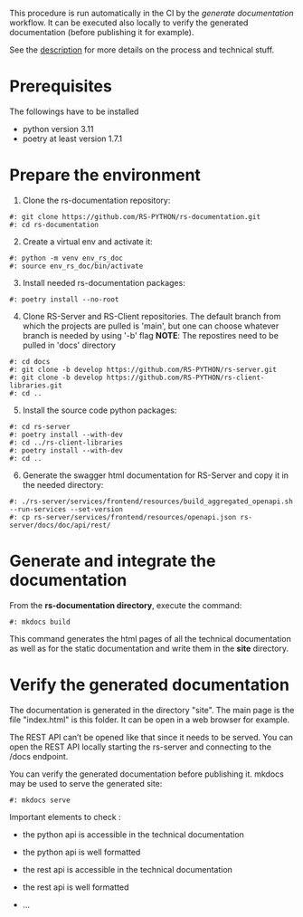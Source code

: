 This procedure is run automatically in the CI by the *generate
documentation* workflow. It can be executed also locally to verify the
generated documentation (before publishing it for example).

See the [description](description.md) for more details on the
process and technical stuff.

Prerequisites
=============

The followings have to be installed
- python version 3.11
- poetry at least version 1.7.1

Prepare the environment
=======================

1. Clone the rs-documentation repository:
```shell
#: git clone https://github.com/RS-PYTHON/rs-documentation.git
#: cd rs-documentation
```
2. Create a virtual env and activate it:

```shell
#: python -m venv env_rs_doc
#: source env_rs_doc/bin/activate
```
3. Install needed rs-documentation packages:

```shell
#: poetry install --no-root
```
4. Clone RS-Server and RS-Client repositories. The default branch from which 
the projects are pulled is 'main', but one can choose whatever branch is needed by using '-b' flag
**NOTE**: The repostires need to be pulled in 'docs' directory
```shell
#: cd docs
#: git clone -b develop https://github.com/RS-PYTHON/rs-server.git
#: git clone -b develop https://github.com/RS-PYTHON/rs-client-libraries.git
#: cd ..
```
5. Install the source code python packages:
```shell
#: cd rs-server
#: poetry install --with-dev
#: cd ../rs-client-libraries
#: poetry install --with-dev
#: cd ..
```
6. Generate the swagger html documentation for RS-Server and copy it in the needed directory:
```shell
#: ./rs-server/services/frontend/resources/build_aggregated_openapi.sh --run-services --set-version
#: cp rs-server/services/frontend/resources/openapi.json rs-server/docs/doc/api/rest/
```

Generate and integrate the documentation
========================================

From the **rs-documentation directory**, execute the command:
```shell
#: mkdocs build
```

This command generates the html pages of all the technical documentation as well as for the static documentation
and write them in the **site** directory.

Verify the generated documentation
==================================

The documentation is generated in the directory "site". The main page is the file "index.html" is this
folder. It can be open in a web browser for example.

The REST API can’t be opened like that since it needs to be served. You
can open the REST API locally starting the rs-server and connecting to
the /docs endpoint.

You can verify the generated documentation before publishing it. mkdocs may be used to serve the generated site:
```shell
#: mkdocs serve
```

Important elements to check :

-   the python api is accessible in the technical documentation

-   the python api is well formatted

-   the rest api is accessible in the technical documentation

-   the rest api is well formatted

-   …
